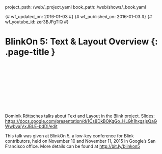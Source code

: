 project_path: /web/_project.yaml book_path: /web/shows/_book.yaml

{# wf_updated_on: 2016-01-03 #} {# wf_published_on: 2016-01-03 #} {# wf_youtube_id: zer3BJFgTIQ #}

# BlinkOn 5: Text & Layout Overview {: .page-title }

<div class="video-wrapper">
  <iframe class="devsite-embedded-youtube-video" data-video-id="zer3BJFgTIQ"
          data-autohide="1" data-showinfo="0" frameborder="0" allowfullscreen>
  </iframe>
</div>

Dominik Röttsches talks about Text and Layout in the Blink project. Slides: https://docs.google.com/presentation/d/1Cs8DkBOKgGo_HLGh1hxgsjsQaGWwbvajVxJBLE-bdDI/edit

This talk was given at BlinkOn 5, a low-key conference for Blink contributors, held on November 10 and November 11, 2015 in Google’s San Francisco office. More details can be found at http://bit.ly/blinkon5